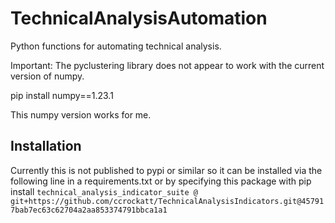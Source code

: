 # TechnicalAnalysisAutomation
Python functions for automating technical analysis. 

Important: 
The pyclustering library does not appear to work with the current version of numpy.

pip install numpy==1.23.1

This numpy version works for me. 
 
## Installation
Currently this is not published to pypi or similar so it can be installed via the following line in a requirements.txt 
or by specifying this package with pip install
`technical_analysis_indicator_suite @ git+https://github.com/ccrockatt/TechnicalAnalysisIndicators.git@457917bab7ec63c62704a2aa853374791bbca1a1`